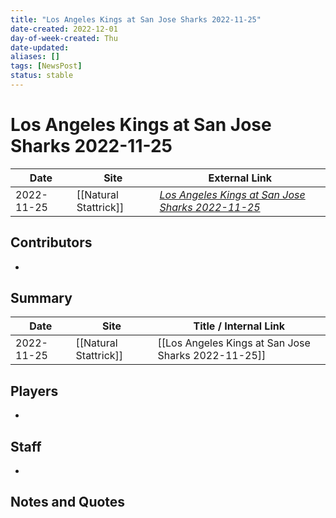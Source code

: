```yaml
---
title: "Los Angeles Kings at San Jose Sharks 2022-11-25"
date-created: 2022-12-01
day-of-week-created: Thu
date-updated: 
aliases: []
tags: [NewsPost]
status: stable
---
```


# Los Angeles Kings at San Jose Sharks 2022-11-25

| Date       | Site                  | External Link                                                                                                             |
| ---------- | --------------------- | ------------------------------------------------------------------------------------------------------------------------- |
| 2022-11-25 | [[Natural Stattrick]] | [*Los Angeles Kings at San Jose Sharks 2022-11-25*](https://www.naturalstattrick.com/game.php?season=20222023&game=20331) |

## Contributors
- 

## Summary
> 

| Date       | Site                  | Title / Internal Link                               |
| ---------- | --------------------- | --------------------------------------------------- |
| 2022-11-25 | [[Natural Stattrick]] | [[Los Angeles Kings at San Jose Sharks 2022-11-25]] |

## Players
- 

## Staff
- 

## Notes and Quotes
> 

